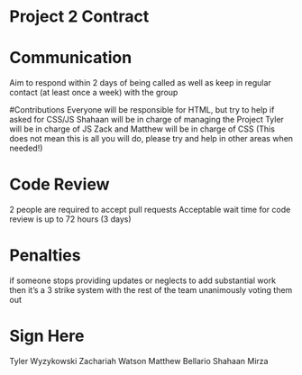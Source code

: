 # Project 2 Contract


# Communication
Aim to respond within 2 days of being called as well as keep in regular contact (at least once a week)
with the group

#Contributions
Everyone will be responsible for HTML, but try to help if asked for CSS/JS
Shahaan will be in charge of managing the Project
Tyler will be in charge of JS
Zack and Matthew will be in charge of CSS
(This does not mean this is all you will do, please try and help in other areas when needed!)

# Code Review
2 people are required to accept pull requests
Acceptable wait time for code review is up to 72 hours (3 days)

# Penalties
if someone stops providing updates or neglects to add substantial work then it’s a 3 strike system with the rest of the team unanimously voting them out


# Sign Here
Tyler Wyzykowski
Zachariah Watson
Matthew Bellario
Shahaan Mirza


